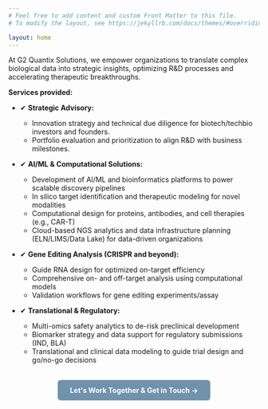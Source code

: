 ```yaml
---
# Feel free to add content and custom Front Matter to this file.
# To modify the layout, see https://jekyllrb.com/docs/themes/#overriding-theme-defaults

layout: home
---
```


At G2 Quantix Solutions, we empower organizations to translate complex biological data into strategic insights, optimizing R&D processes and accelerating therapeutic breakthroughs.

**Services provided:**

- ✔ **Strategic Advisory:**  
  - Innovation strategy and technical due diligence for biotech/techbio investors and founders.
  - Portfolio evaluation and prioritization to align R&D with business milestones.

- ✔ **AI/ML & Computational Solutions:**  
  - Development of AI/ML and bioinformatics platforms to power scalable discovery pipelines  
  - In silico target identification and therapeutic modeling for novel modalities  
  - Computational design for proteins, antibodies, and cell therapies (e.g., CAR-T)  
  - Cloud-based NGS analytics and data infrastructure planning (ELN/LIMS/Data Lake) for data-driven organizations

- ✔ **Gene Editing Analysis (CRISPR and beyond):**  
  - Guide RNA design for optimized on-target efficiency  
  - Comprehensive on- and off-target analysis using computational models  
  - Validation workflows for gene editing experiments/assay

- ✔ **Translational & Regulatory:**  
  - Multi-omics safety analytics to de-risk preclinical development  
  - Biomarker strategy and data support for regulatory submissions (IND, BLA)  
  - Translational and clinical data modeling to guide trial design and go/no-go decisions

<div style="text-align: center; margin-top: 2rem;">
  <a href="/contact/" style="
    display: inline-block;
    background-color:rgb(112, 146, 172);
    color: white;
    font-weight: bold;
    padding: 0.75rem 1.5rem;
    border-radius: 6px;
    text-decoration: none;
    transition: background-color 0.3s ease, transform 0.1s ease;
    user-select: none;
  "
  onmouseover="this.style.backgroundColor='#005A9E'; this.style.transform='scale(1.05)';"
  onmouseout="this.style.backgroundColor='#0078D4'; this.style.transform='scale(1)';"
  onmousedown="this.style.transform='scale(0.95)';"
  onmouseup="this.style.transform='scale(1.05)';"
  >
    Let's Work Together & Get in Touch →
  </a>
</div>